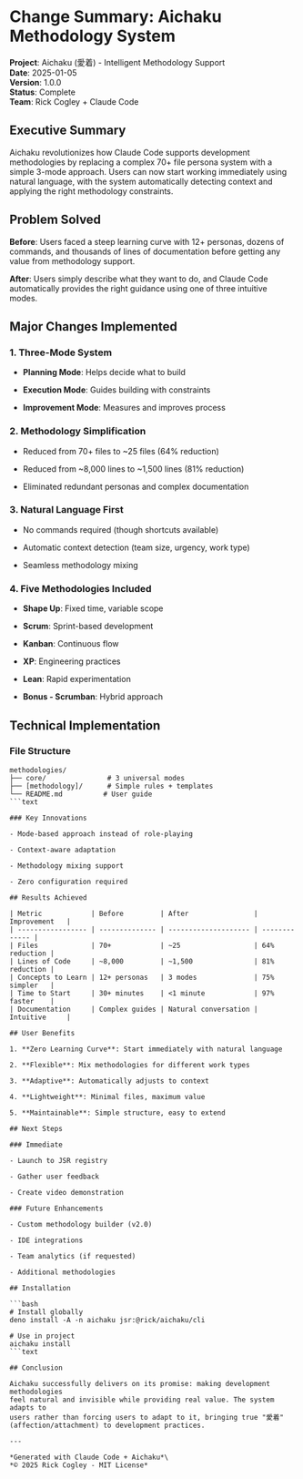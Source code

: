 # Change Summary: Aichaku Methodology System

**Project**: Aichaku (愛着) - Intelligent Methodology Support\
**Date**: 2025-01-05\
**Version**: 1.0.0\
**Status**: Complete\
**Team**: Rick Cogley + Claude Code

## Executive Summary

Aichaku revolutionizes how Claude Code supports development methodologies by
replacing a complex 70+ file persona system with a simple 3-mode approach. Users
can now start working immediately using natural language, with the system
automatically detecting context and applying the right methodology constraints.

## Problem Solved

**Before**: Users faced a steep learning curve with 12+ personas, dozens of
commands, and thousands of lines of documentation before getting any value from
methodology support.

**After**: Users simply describe what they want to do, and Claude Code
automatically provides the right guidance using one of three intuitive modes.

## Major Changes Implemented

### 1. Three-Mode System

- **Planning Mode**: Helps decide what to build

- **Execution Mode**: Guides building with constraints

- **Improvement Mode**: Measures and improves process

### 2. Methodology Simplification

- Reduced from 70+ files to ~25 files (64% reduction)

- Reduced from ~8,000 lines to ~1,500 lines (81% reduction)

- Eliminated redundant personas and complex documentation

### 3. Natural Language First

- No commands required (though shortcuts available)

- Automatic context detection (team size, urgency, work type)

- Seamless methodology mixing

### 4. Five Methodologies Included

- **Shape Up**: Fixed time, variable scope

- **Scrum**: Sprint-based development

- **Kanban**: Continuous flow

- **XP**: Engineering practices

- **Lean**: Rapid experimentation

- **Bonus - Scrumban**: Hybrid approach

## Technical Implementation

### File Structure

````text
methodologies/
├── core/               # 3 universal modes
├── [methodology]/      # Simple rules + templates
└── README.md          # User guide
```text

### Key Innovations

- Mode-based approach instead of role-playing

- Context-aware adaptation

- Methodology mixing support

- Zero configuration required

## Results Achieved

| Metric            | Before         | After                | Improvement   |
| ----------------- | -------------- | -------------------- | ------------- |
| Files             | 70+            | ~25                  | 64% reduction |
| Lines of Code     | ~8,000         | ~1,500               | 81% reduction |
| Concepts to Learn | 12+ personas   | 3 modes              | 75% simpler   |
| Time to Start     | 30+ minutes    | <1 minute            | 97% faster    |
| Documentation     | Complex guides | Natural conversation | Intuitive     |

## User Benefits

1. **Zero Learning Curve**: Start immediately with natural language

2. **Flexible**: Mix methodologies for different work types

3. **Adaptive**: Automatically adjusts to context

4. **Lightweight**: Minimal files, maximum value

5. **Maintainable**: Simple structure, easy to extend

## Next Steps

### Immediate

- Launch to JSR registry

- Gather user feedback

- Create video demonstration

### Future Enhancements

- Custom methodology builder (v2.0)

- IDE integrations

- Team analytics (if requested)

- Additional methodologies

## Installation

```bash
# Install globally
deno install -A -n aichaku jsr:@rick/aichaku/cli

# Use in project
aichaku install
```text

## Conclusion

Aichaku successfully delivers on its promise: making development methodologies
feel natural and invisible while providing real value. The system adapts to
users rather than forcing users to adapt to it, bringing true "愛着"
(affection/attachment) to development practices.

---

*Generated with Claude Code + Aichaku*\
*© 2025 Rick Cogley - MIT License*
````
